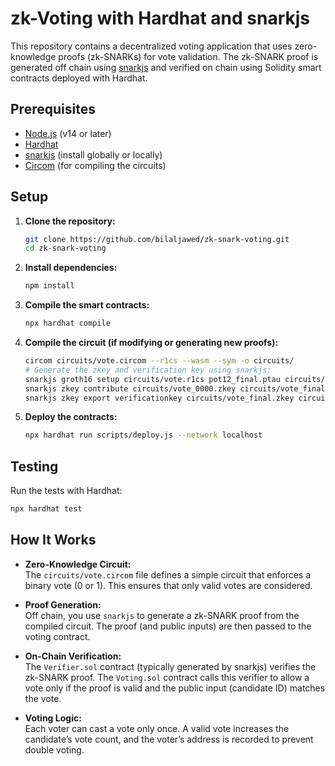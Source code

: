 # zk-Voting with Hardhat and snarkjs

This repository contains a decentralized voting application that uses zero-knowledge proofs (zk-SNARKs) for vote validation. The zk-SNARK proof is generated off chain using [snarkjs](https://github.com/iden3/snarkjs) and verified on chain using Solidity smart contracts deployed with Hardhat.

## Prerequisites

-   [Node.js](https://nodejs.org/) (v14 or later)
-   [Hardhat](https://hardhat.org/)
-   [snarkjs](https://github.com/iden3/snarkjs) (install globally or locally)
-   [Circom](https://docs.circom.io/) (for compiling the circuits)

## Setup

1. **Clone the repository:**

    ```bash
    git clone https://github.com/bilaljawed/zk-snark-voting.git
    cd zk-snark-voting
    ```

2. **Install dependencies:**

    ```bash
    npm install
    ```

3. **Compile the smart contracts:**

    ```bash
    npx hardhat compile
    ```

4. **Compile the circuit (if modifying or generating new proofs):**

    ```bash
    circom circuits/vote.circom --r1cs --wasm --sym -o circuits/
    # Generate the zkey and verification key using snarkjs:
    snarkjs groth16 setup circuits/vote.r1cs pot12_final.ptau circuits/vote_0000.zkey
    snarkjs zkey contribute circuits/vote_0000.zkey circuits/vote_final.zkey --name="Contributor Name" -v
    snarkjs zkey export verificationkey circuits/vote_final.zkey circuits/verification_key.json
    ```

5. **Deploy the contracts:**
    ```bash
    npx hardhat run scripts/deploy.js --network localhost
    ```

## Testing

Run the tests with Hardhat:

```bash
npx hardhat test
```

## How It Works

-   **Zero-Knowledge Circuit:**  
    The `circuits/vote.circom` file defines a simple circuit that enforces a binary vote (0 or 1). This ensures that only valid votes are considered.

-   **Proof Generation:**  
    Off chain, you use `snarkjs` to generate a zk-SNARK proof from the compiled circuit. The proof (and public inputs) are then passed to the voting contract.

-   **On-Chain Verification:**  
    The `Verifier.sol` contract (typically generated by snarkjs) verifies the zk-SNARK proof. The `Voting.sol` contract calls this verifier to allow a vote only if the proof is valid and the public input (candidate ID) matches the vote.

-   **Voting Logic:**  
    Each voter can cast a vote only once. A valid vote increases the candidate’s vote count, and the voter’s address is recorded to prevent double voting.
